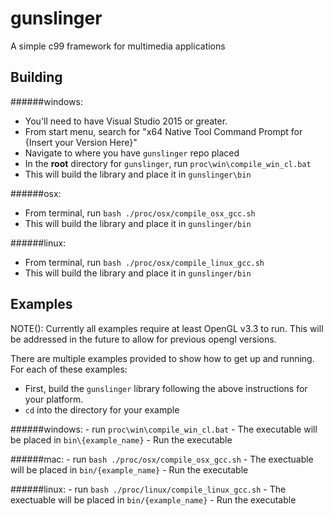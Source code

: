 # gunslinger

A simple c99 framework for multimedia applications

## Building

######windows: 
  - You'll need to have Visual Studio 2015 or greater.
  - From start menu, search for "x64 Native Tool Command Prompt for {Insert your Version Here}"
  - Navigate to where you have `gunslinger` repo placed
  - In the **root** directory for `gunslinger`, run `proc\win\compile_win_cl.bat`
  - This will build the library and place it in `gunslinger\bin`

######osx: 
  - From terminal, run `bash ./proc/osx/compile_osx_gcc.sh`
  - This will build the library and place it in `gunslinger/bin`

######linux: 
  - From terminal, run `bash ./proc/osx/compile_linux_gcc.sh`
  - This will build the library and place it in `gunslinger/bin`

## Examples

NOTE(): Currently all examples require at least OpenGL v3.3 to run. This will be addressed in the future to allow for 
          previous opengl versions. 

There are multiple examples provided to show how to get up and running. For each of these examples: 
  - First, build the `gunslinger` library following the above instructions for your platform.
  - `cd` into the directory for your example
  
######windows: 
    - run `proc\win\compile_win_cl.bat`
    - The executable will be placed in `bin\{example_name}`
    - Run the executable
    
######mac: 
    - run `bash ./proc/osx/compile_osx_gcc.sh`
    - The exectuable will be placed in `bin/{example_name}`
    - Run the executable
    
######linux: 
    - run `bash ./proc/linux/compile_linux_gcc.sh`
    - The exectuable will be placed in `bin/{example_name}`
    - Run the executable
